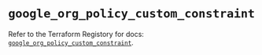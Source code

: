 # `google_org_policy_custom_constraint`

Refer to the Terraform Registory for docs: [`google_org_policy_custom_constraint`](https://www.terraform.io/docs/providers/google-beta/r/google_org_policy_custom_constraint).
